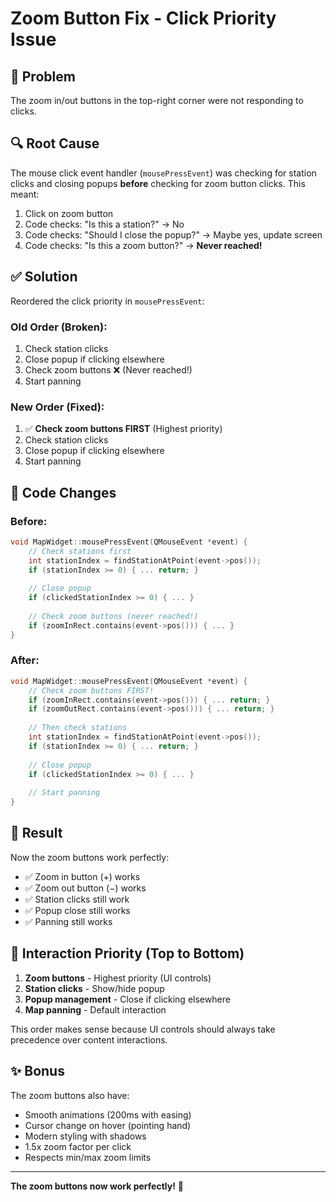 # Zoom Button Fix - Click Priority Issue

## 🐛 Problem
The zoom in/out buttons in the top-right corner were not responding to clicks.

## 🔍 Root Cause
The mouse click event handler (`mousePressEvent`) was checking for station clicks and closing popups **before** checking for zoom button clicks. This meant:

1. Click on zoom button
2. Code checks: "Is this a station?" → No
3. Code checks: "Should I close the popup?" → Maybe yes, update screen
4. Code checks: "Is this a zoom button?" → **Never reached!**

## ✅ Solution
Reordered the click priority in `mousePressEvent`:

### **Old Order (Broken):**
1. Check station clicks
2. Close popup if clicking elsewhere  
3. Check zoom buttons ❌ (Never reached!)
4. Start panning

### **New Order (Fixed):**
1. ✅ **Check zoom buttons FIRST** (Highest priority)
2. Check station clicks
3. Close popup if clicking elsewhere
4. Start panning

## 📝 Code Changes

### Before:
```cpp
void MapWidget::mousePressEvent(QMouseEvent *event) {
    // Check stations first
    int stationIndex = findStationAtPoint(event->pos());
    if (stationIndex >= 0) { ... return; }
    
    // Close popup
    if (clickedStationIndex >= 0) { ... }
    
    // Check zoom buttons (never reached!)
    if (zoomInRect.contains(event->pos())) { ... }
}
```

### After:
```cpp
void MapWidget::mousePressEvent(QMouseEvent *event) {
    // Check zoom buttons FIRST!
    if (zoomInRect.contains(event->pos())) { ... return; }
    if (zoomOutRect.contains(event->pos())) { ... return; }
    
    // Then check stations
    int stationIndex = findStationAtPoint(event->pos());
    if (stationIndex >= 0) { ... return; }
    
    // Close popup
    if (clickedStationIndex >= 0) { ... }
    
    // Start panning
}
```

## 🎯 Result
Now the zoom buttons work perfectly:
- ✅ Zoom in button (+) works
- ✅ Zoom out button (−) works  
- ✅ Station clicks still work
- ✅ Popup close still works
- ✅ Panning still works

## 🎨 Interaction Priority (Top to Bottom)
1. **Zoom buttons** - Highest priority (UI controls)
2. **Station clicks** - Show/hide popup
3. **Popup management** - Close if clicking elsewhere
4. **Map panning** - Default interaction

This order makes sense because UI controls should always take precedence over content interactions.

## ✨ Bonus
The zoom buttons also have:
- Smooth animations (200ms with easing)
- Cursor change on hover (pointing hand)
- Modern styling with shadows
- 1.5x zoom factor per click
- Respects min/max zoom limits

---

**The zoom buttons now work perfectly!** 🎊